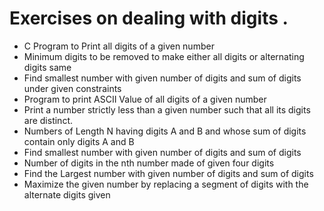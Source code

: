 <h1>Exercises on dealing with digits .</h1>
</hr>
<ul>
<li>C Program to Print all digits of a given number   </li>
<li>Minimum digits to be removed to make either all digits or alternating digits same</li>

<li>Find smallest number with given number of digits and sum of digits under given constraints</li>

<li>Program to print ASCII Value of all digits of a given number</li>

<li>Print a number strictly less than a given number such that all its digits are distinct.</li>

<li>Numbers of Length N having digits A and B and whose sum of digits contain only digits A and B</li>

<li>Find smallest number with given number of digits and sum of digits</li>

<li>Number of digits in the nth number made of given four digits</li>

<li>Find the Largest number with given number of digits and sum of digits</li>

<li>Maximize the given number by replacing a segment of digits with the alternate digits given</li>


                                                                                                                                                                                               

